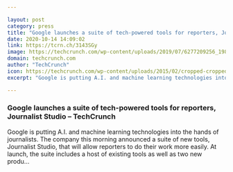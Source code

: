 ```yaml
---

layout: post
category: press
title: "Google launches a suite of tech-powered tools for reporters, Journalist Studio"
date: 2020-10-14 14:09:02
link: https://tcrn.ch/3143SGy
image: https://techcrunch.com/wp-content/uploads/2019/07/6277209256_198cdbea86_o.jpg?w=648
domain: techcrunch.com
author: "TechCrunch"
icon: https://techcrunch.com/wp-content/uploads/2015/02/cropped-cropped-favicon-gradient.png?w=180
excerpt: "Google is putting A.I. and machine learning technologies into the hands of journalists. The company this morning announced a suite of new tools, Journalist Studio, that will allow reporters to do their work more easily. At launch, the suite includes a host of existing tools as well as two new produ…"

---
```


### Google launches a suite of tech-powered tools for reporters, Journalist Studio – TechCrunch

Google is putting A.I. and machine learning technologies into the hands of journalists. The company this morning announced a suite of new tools, Journalist Studio, that will allow reporters to do their work more easily. At launch, the suite includes a host of existing tools as well as two new produ…